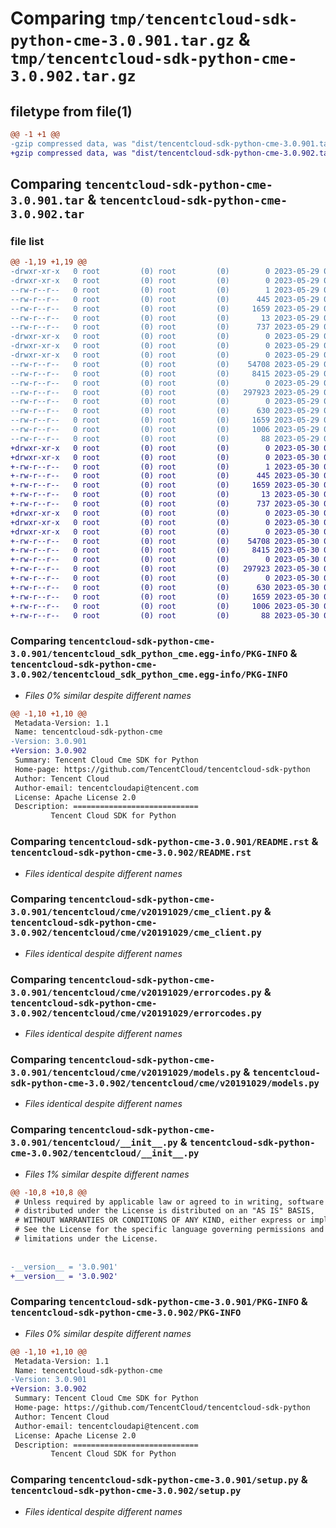 # Comparing `tmp/tencentcloud-sdk-python-cme-3.0.901.tar.gz` & `tmp/tencentcloud-sdk-python-cme-3.0.902.tar.gz`

## filetype from file(1)

```diff
@@ -1 +1 @@
-gzip compressed data, was "dist/tencentcloud-sdk-python-cme-3.0.901.tar", last modified: Mon May 29 02:23:46 2023, max compression
+gzip compressed data, was "dist/tencentcloud-sdk-python-cme-3.0.902.tar", last modified: Tue May 30 00:19:37 2023, max compression
```

## Comparing `tencentcloud-sdk-python-cme-3.0.901.tar` & `tencentcloud-sdk-python-cme-3.0.902.tar`

### file list

```diff
@@ -1,19 +1,19 @@
-drwxr-xr-x   0 root         (0) root         (0)        0 2023-05-29 02:23:46.000000 tencentcloud-sdk-python-cme-3.0.901/
-drwxr-xr-x   0 root         (0) root         (0)        0 2023-05-29 02:23:46.000000 tencentcloud-sdk-python-cme-3.0.901/tencentcloud_sdk_python_cme.egg-info/
--rw-r--r--   0 root         (0) root         (0)        1 2023-05-29 02:23:46.000000 tencentcloud-sdk-python-cme-3.0.901/tencentcloud_sdk_python_cme.egg-info/dependency_links.txt
--rw-r--r--   0 root         (0) root         (0)      445 2023-05-29 02:23:46.000000 tencentcloud-sdk-python-cme-3.0.901/tencentcloud_sdk_python_cme.egg-info/SOURCES.txt
--rw-r--r--   0 root         (0) root         (0)     1659 2023-05-29 02:23:46.000000 tencentcloud-sdk-python-cme-3.0.901/tencentcloud_sdk_python_cme.egg-info/PKG-INFO
--rw-r--r--   0 root         (0) root         (0)       13 2023-05-29 02:23:46.000000 tencentcloud-sdk-python-cme-3.0.901/tencentcloud_sdk_python_cme.egg-info/top_level.txt
--rw-r--r--   0 root         (0) root         (0)      737 2023-05-29 02:23:46.000000 tencentcloud-sdk-python-cme-3.0.901/README.rst
-drwxr-xr-x   0 root         (0) root         (0)        0 2023-05-29 02:23:46.000000 tencentcloud-sdk-python-cme-3.0.901/tencentcloud/
-drwxr-xr-x   0 root         (0) root         (0)        0 2023-05-29 02:23:46.000000 tencentcloud-sdk-python-cme-3.0.901/tencentcloud/cme/
-drwxr-xr-x   0 root         (0) root         (0)        0 2023-05-29 02:23:46.000000 tencentcloud-sdk-python-cme-3.0.901/tencentcloud/cme/v20191029/
--rw-r--r--   0 root         (0) root         (0)    54708 2023-05-29 02:23:46.000000 tencentcloud-sdk-python-cme-3.0.901/tencentcloud/cme/v20191029/cme_client.py
--rw-r--r--   0 root         (0) root         (0)     8415 2023-05-29 02:23:46.000000 tencentcloud-sdk-python-cme-3.0.901/tencentcloud/cme/v20191029/errorcodes.py
--rw-r--r--   0 root         (0) root         (0)        0 2023-05-29 02:23:46.000000 tencentcloud-sdk-python-cme-3.0.901/tencentcloud/cme/v20191029/__init__.py
--rw-r--r--   0 root         (0) root         (0)   297923 2023-05-29 02:23:46.000000 tencentcloud-sdk-python-cme-3.0.901/tencentcloud/cme/v20191029/models.py
--rw-r--r--   0 root         (0) root         (0)        0 2023-05-29 02:23:46.000000 tencentcloud-sdk-python-cme-3.0.901/tencentcloud/cme/__init__.py
--rw-r--r--   0 root         (0) root         (0)      630 2023-05-29 02:23:46.000000 tencentcloud-sdk-python-cme-3.0.901/tencentcloud/__init__.py
--rw-r--r--   0 root         (0) root         (0)     1659 2023-05-29 02:23:46.000000 tencentcloud-sdk-python-cme-3.0.901/PKG-INFO
--rw-r--r--   0 root         (0) root         (0)     1006 2023-05-29 02:23:46.000000 tencentcloud-sdk-python-cme-3.0.901/setup.py
--rw-r--r--   0 root         (0) root         (0)       88 2023-05-29 02:23:46.000000 tencentcloud-sdk-python-cme-3.0.901/setup.cfg
+drwxr-xr-x   0 root         (0) root         (0)        0 2023-05-30 00:19:37.000000 tencentcloud-sdk-python-cme-3.0.902/
+drwxr-xr-x   0 root         (0) root         (0)        0 2023-05-30 00:19:37.000000 tencentcloud-sdk-python-cme-3.0.902/tencentcloud_sdk_python_cme.egg-info/
+-rw-r--r--   0 root         (0) root         (0)        1 2023-05-30 00:19:37.000000 tencentcloud-sdk-python-cme-3.0.902/tencentcloud_sdk_python_cme.egg-info/dependency_links.txt
+-rw-r--r--   0 root         (0) root         (0)      445 2023-05-30 00:19:37.000000 tencentcloud-sdk-python-cme-3.0.902/tencentcloud_sdk_python_cme.egg-info/SOURCES.txt
+-rw-r--r--   0 root         (0) root         (0)     1659 2023-05-30 00:19:37.000000 tencentcloud-sdk-python-cme-3.0.902/tencentcloud_sdk_python_cme.egg-info/PKG-INFO
+-rw-r--r--   0 root         (0) root         (0)       13 2023-05-30 00:19:37.000000 tencentcloud-sdk-python-cme-3.0.902/tencentcloud_sdk_python_cme.egg-info/top_level.txt
+-rw-r--r--   0 root         (0) root         (0)      737 2023-05-30 00:19:37.000000 tencentcloud-sdk-python-cme-3.0.902/README.rst
+drwxr-xr-x   0 root         (0) root         (0)        0 2023-05-30 00:19:37.000000 tencentcloud-sdk-python-cme-3.0.902/tencentcloud/
+drwxr-xr-x   0 root         (0) root         (0)        0 2023-05-30 00:19:37.000000 tencentcloud-sdk-python-cme-3.0.902/tencentcloud/cme/
+drwxr-xr-x   0 root         (0) root         (0)        0 2023-05-30 00:19:37.000000 tencentcloud-sdk-python-cme-3.0.902/tencentcloud/cme/v20191029/
+-rw-r--r--   0 root         (0) root         (0)    54708 2023-05-30 00:19:37.000000 tencentcloud-sdk-python-cme-3.0.902/tencentcloud/cme/v20191029/cme_client.py
+-rw-r--r--   0 root         (0) root         (0)     8415 2023-05-30 00:19:37.000000 tencentcloud-sdk-python-cme-3.0.902/tencentcloud/cme/v20191029/errorcodes.py
+-rw-r--r--   0 root         (0) root         (0)        0 2023-05-30 00:19:37.000000 tencentcloud-sdk-python-cme-3.0.902/tencentcloud/cme/v20191029/__init__.py
+-rw-r--r--   0 root         (0) root         (0)   297923 2023-05-30 00:19:37.000000 tencentcloud-sdk-python-cme-3.0.902/tencentcloud/cme/v20191029/models.py
+-rw-r--r--   0 root         (0) root         (0)        0 2023-05-30 00:19:37.000000 tencentcloud-sdk-python-cme-3.0.902/tencentcloud/cme/__init__.py
+-rw-r--r--   0 root         (0) root         (0)      630 2023-05-30 00:19:37.000000 tencentcloud-sdk-python-cme-3.0.902/tencentcloud/__init__.py
+-rw-r--r--   0 root         (0) root         (0)     1659 2023-05-30 00:19:37.000000 tencentcloud-sdk-python-cme-3.0.902/PKG-INFO
+-rw-r--r--   0 root         (0) root         (0)     1006 2023-05-30 00:19:37.000000 tencentcloud-sdk-python-cme-3.0.902/setup.py
+-rw-r--r--   0 root         (0) root         (0)       88 2023-05-30 00:19:37.000000 tencentcloud-sdk-python-cme-3.0.902/setup.cfg
```

### Comparing `tencentcloud-sdk-python-cme-3.0.901/tencentcloud_sdk_python_cme.egg-info/PKG-INFO` & `tencentcloud-sdk-python-cme-3.0.902/tencentcloud_sdk_python_cme.egg-info/PKG-INFO`

 * *Files 0% similar despite different names*

```diff
@@ -1,10 +1,10 @@
 Metadata-Version: 1.1
 Name: tencentcloud-sdk-python-cme
-Version: 3.0.901
+Version: 3.0.902
 Summary: Tencent Cloud Cme SDK for Python
 Home-page: https://github.com/TencentCloud/tencentcloud-sdk-python
 Author: Tencent Cloud
 Author-email: tencentcloudapi@tencent.com
 License: Apache License 2.0
 Description: ============================
         Tencent Cloud SDK for Python
```

### Comparing `tencentcloud-sdk-python-cme-3.0.901/README.rst` & `tencentcloud-sdk-python-cme-3.0.902/README.rst`

 * *Files identical despite different names*

### Comparing `tencentcloud-sdk-python-cme-3.0.901/tencentcloud/cme/v20191029/cme_client.py` & `tencentcloud-sdk-python-cme-3.0.902/tencentcloud/cme/v20191029/cme_client.py`

 * *Files identical despite different names*

### Comparing `tencentcloud-sdk-python-cme-3.0.901/tencentcloud/cme/v20191029/errorcodes.py` & `tencentcloud-sdk-python-cme-3.0.902/tencentcloud/cme/v20191029/errorcodes.py`

 * *Files identical despite different names*

### Comparing `tencentcloud-sdk-python-cme-3.0.901/tencentcloud/cme/v20191029/models.py` & `tencentcloud-sdk-python-cme-3.0.902/tencentcloud/cme/v20191029/models.py`

 * *Files identical despite different names*

### Comparing `tencentcloud-sdk-python-cme-3.0.901/tencentcloud/__init__.py` & `tencentcloud-sdk-python-cme-3.0.902/tencentcloud/__init__.py`

 * *Files 1% similar despite different names*

```diff
@@ -10,8 +10,8 @@
 # Unless required by applicable law or agreed to in writing, software
 # distributed under the License is distributed on an "AS IS" BASIS,
 # WITHOUT WARRANTIES OR CONDITIONS OF ANY KIND, either express or implied.
 # See the License for the specific language governing permissions and
 # limitations under the License.
 
 
-__version__ = '3.0.901'
+__version__ = '3.0.902'
```

### Comparing `tencentcloud-sdk-python-cme-3.0.901/PKG-INFO` & `tencentcloud-sdk-python-cme-3.0.902/PKG-INFO`

 * *Files 0% similar despite different names*

```diff
@@ -1,10 +1,10 @@
 Metadata-Version: 1.1
 Name: tencentcloud-sdk-python-cme
-Version: 3.0.901
+Version: 3.0.902
 Summary: Tencent Cloud Cme SDK for Python
 Home-page: https://github.com/TencentCloud/tencentcloud-sdk-python
 Author: Tencent Cloud
 Author-email: tencentcloudapi@tencent.com
 License: Apache License 2.0
 Description: ============================
         Tencent Cloud SDK for Python
```

### Comparing `tencentcloud-sdk-python-cme-3.0.901/setup.py` & `tencentcloud-sdk-python-cme-3.0.902/setup.py`

 * *Files identical despite different names*


